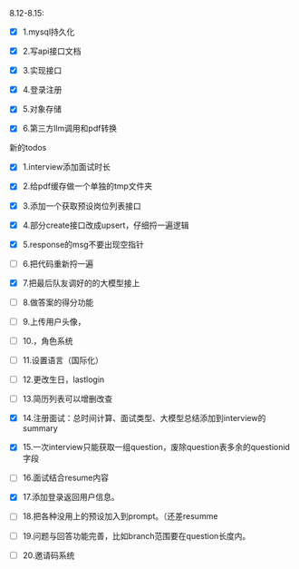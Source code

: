 8.12-8.15:

- [x] 1.mysql持久化
- [x] 2.写api接口文档
- [x] 3.实现接口
- [x] 4.登录注册
- [x] 5.对象存储
- [x] 6.第三方llm调用和pdf转换





新的todos

- [x] 1.interview添加面试时长
- [x] 2.给pdf缓存做一个单独的tmp文件夹
- [x] 3.添加一个获取预设岗位列表接口
- [x] 4.部分create接口改成upsert，仔细捋一遍逻辑
- [x] 5.response的msg不要出现空指针
- [ ] 6.把代码重新捋一遍
- [x] 7.把最后队友调好的的大模型接上
- [ ] 8.做答案的得分功能
- [ ] 9.上传用户头像，
- [ ] 10.，角色系统
- [ ] 11.设置语言（国际化）
- [ ] 12.更改生日，lastlogin
- [ ] 13.简历列表可以增删改查
- [x] 14.注册面试：总时间计算、面试类型、大模型总结添加到interview的summary
- [x] 15.一次interview只能获取一组question，废除question表多余的questionid字段
- [ ] 16.面试结合resume内容
- [x] 17.添加登录返回用户信息。
- [ ] 18.把各种没用上的预设加入到prompt。（还差resumme
- [ ] 19.问题与回答功能完善，比如branch范围要在question长度内。
- [ ] 20.邀请码系统



